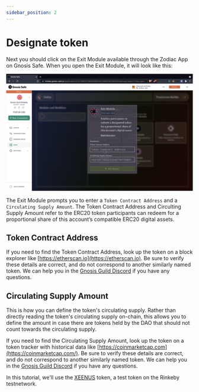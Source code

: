 ```yaml
---
sidebar_position: 2
---
```


# Designate token

Next you should click on the Exit Module available through the Zodiac App on Gnosis Safe. When you open the Exit Module, it will look like this:

![Exit Module interface](/img/tutorial/exit_1.png)

The Exit Module prompts you to enter a `Token Contract Address` and a `Circulating Supply Amount`. The Token Contract Address and Circulting Supply Amount refer to the ERC20 token participants can redeem for a proportional share of this account’s compatible ERC20 digital assets.

## Token Contract Address

If you need to find the Token Contract Address, look up the token on a block explorer like [https://etherscan.io](https://etherscan.io). Be sure to verify these details are correct, and do not correspond to another similarly named token. We can help you in the [Gnosis Guild Discord](https://discord.gg/wwmBWTgyEq) if you have any questions. 


## Circulating Supply Amount

This is how you can define the token's circulating supply. Rather than directly reading the token's circulating supply on-chain, this allows you to define the amount in case there are tokens held by the DAO that should not count towards the circulating supply.

If you need to find the Circulating Supply Amount, look up the token on a token tracker with historical data like [https://coinmarketcap.com](https://coinmarketcap.com/). Be sure to verify these details are correct, and do not correspond to another similarly named token. We can help you in the [Gnosis Guild Discord](https://discord.gg/wwmBWTgyEq) if you have any questions. 


In this tutorial, we'll use the [XEENUS](https://rinkeby.etherscan.io/token/0x022e292b44b5a146f2e8ee36ff44d3dd863c915c?a=0x9313f9b6a2255f46ca963780665e51afb80bd15a) token, a test token on the Rinkeby testnetwork. 